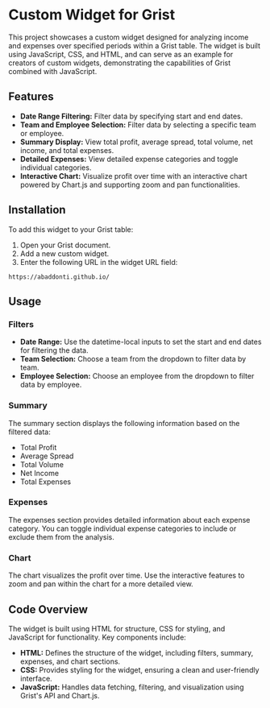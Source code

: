 # Custom Widget for Grist

This project showcases a custom widget designed for analyzing income and expenses over specified periods within a Grist table. The widget is built using JavaScript, CSS, and HTML, and can serve as an example for creators of custom widgets, demonstrating the capabilities of Grist combined with JavaScript.

## Features

- **Date Range Filtering:** Filter data by specifying start and end dates.
- **Team and Employee Selection:** Filter data by selecting a specific team or employee.
- **Summary Display:** View total profit, average spread, total volume, net income, and total expenses.
- **Detailed Expenses:** View detailed expense categories and toggle individual categories.
- **Interactive Chart:** Visualize profit over time with an interactive chart powered by Chart.js and supporting zoom and pan functionalities.

## Installation

To add this widget to your Grist table:

1. Open your Grist document.
2. Add a new custom widget.
3. Enter the following URL in the widget URL field:

```
https://abaddonti.github.io/
```

## Usage

### Filters

- **Date Range:** Use the datetime-local inputs to set the start and end dates for filtering the data.
- **Team Selection:** Choose a team from the dropdown to filter data by team.
- **Employee Selection:** Choose an employee from the dropdown to filter data by employee.

### Summary

The summary section displays the following information based on the filtered data:
- Total Profit
- Average Spread
- Total Volume
- Net Income
- Total Expenses

### Expenses

The expenses section provides detailed information about each expense category. You can toggle individual expense categories to include or exclude them from the analysis.

### Chart

The chart visualizes the profit over time. Use the interactive features to zoom and pan within the chart for a more detailed view.

## Code Overview

The widget is built using HTML for structure, CSS for styling, and JavaScript for functionality. Key components include:

- **HTML:** Defines the structure of the widget, including filters, summary, expenses, and chart sections.
- **CSS:** Provides styling for the widget, ensuring a clean and user-friendly interface.
- **JavaScript:** Handles data fetching, filtering, and visualization using Grist's API and Chart.js.
